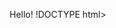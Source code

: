 Hello!
!DOCTYPE html>
<html lang="en">
<head>
    <meta charset="UTF-8">
    <meta name="viewport" content="width=device-width, initial-scale=1.0">
    <title>Melissa</title>
    <link rel="stylesheet" href="styles.css">
</head>
